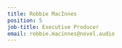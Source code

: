 ```yaml
---
title: Robbie MacInnes
position: 5
job-title: Executive Producer
email: robbie.macinnes@novel.audio
---
```


